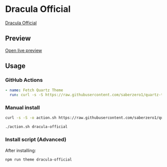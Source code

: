 # Dracula Official

[Dracula Official](https://gitlab.com/chrismettal)

## Preview

[Open live preview](https://quartz-themes.github.io/dracula-official/)

## Usage

### GitHub Actions

```yaml
- name: Fetch Quartz Theme
  run: curl -s -S https://raw.githubusercontent.com/saberzero1/quartz-themes/master/action.sh | bash -s -- dracula-official
```

### Manual install

```bash
curl -s -S -o action.sh https://raw.githubusercontent.com/saberzero1/quartz-themes/master/action.sh

./action.sh dracula-official
```

### Install script (Advanced)

After installing:

```bash
npm run theme dracula-official
```
